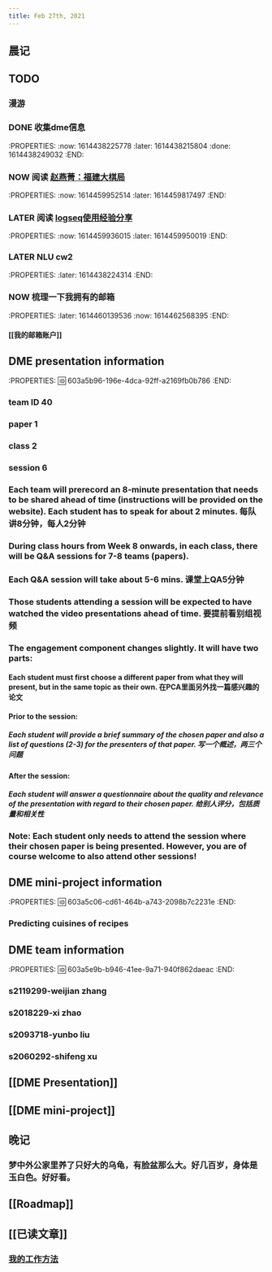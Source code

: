 ```yaml
---
title: Feb 27th, 2021
---
```


## 晨记
## TODO
### 漫游
### DONE 收集dme信息
:PROPERTIES:
:now: 1614438225778
:later: 1614438215804
:done: 1614438249032
:END:
### NOW 阅读 [赵燕菁：福建大棋局](https://xw.qq.com/cmsid/2017030401107600)
:PROPERTIES:
:now: 1614459952514
:later: 1614459817497
:END:
### LATER 阅读 [logseq使用经验分享](https://xutuan.vercel.app/#/page/logseq%E4%BD%BF%E7%94%A8%E7%BB%8F%E9%AA%8C%E5%88%86%E4%BA%AB)
:PROPERTIES:
:now: 1614459936015
:later: 1614459950019
:END:
### LATER NLU cw2
:PROPERTIES:
:later: 1614438224314
:END:
### NOW 梳理一下我拥有的邮箱
:PROPERTIES:
:later: 1614460139536
:now: 1614462568395
:END:
#### [[我的邮箱账户]]
## DME presentation information
:PROPERTIES:
:id: 603a5b96-196e-4dca-92ff-a2169fb0b786
:END:
### team ID 40
### paper 1
### class 2
### session 6
### Each team will prerecord an 8-minute presentation that needs to be shared ahead of time (instructions will be provided on the website). Each student has to speak for about 2 minutes. 每队讲8分钟，每人2分钟
### During class hours from Week 8 onwards, in each class, there will be Q&A sessions for 7-8 teams (papers).
### Each Q&A session will take about 5-6 mins. 课堂上QA5分钟
### Those students attending a session will be expected to have watched the video presentations ahead of time. 要提前看别组视频
### The engagement component changes slightly. It will have two parts:
#### Each student must first choose a different paper from what they will present, but in the same topic as their own. 在PCA里面另外找一篇感兴趣的论文
#### Prior to the session:
##### Each student will provide a brief summary of the chosen paper and also a list of questions (2-3) for the presenters of that paper. 写一个概述，两三个问题
#### After the session:
##### Each student will answer a questionnaire about the quality and relevance of the presentation with regard to their chosen paper. 给别人评分，包括质量和相关性
### Note: Each student only needs to attend the session where their chosen paper is being presented. However, you are of course welcome to also attend other sessions!
## DME mini-project information
:PROPERTIES:
:id: 603a5c06-cd61-464b-a743-2098b7c2231e
:END:
### Predicting cuisines of recipes
## DME team information
:PROPERTIES:
:id: 603a5e9b-b946-41ee-9a71-940f862daeac
:END:
### s2119299-weijian zhang
### s2018229-xi zhao
### s2093718-yunbo liu
### s2060292-shifeng xu
## [[DME Presentation]]
## [[DME mini-project]]
## 晚记
### 梦中外公家里养了只好大的乌龟，有脸盆那么大。好几百岁，身体是玉白色。好好看。
## [[Roadmap]]
## [[已读文章]]
### [我的工作方法](https://learnku.com/articles/54157)
##
